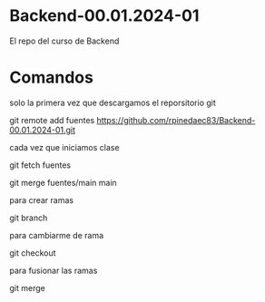 # Backend-00.01.2024-01
El repo del curso de Backend


# Comandos

solo la primera vez que descargamos el reporsitorio git

git remote add fuentes https://github.com/rpinedaec83/Backend-00.01.2024-01.git


cada vez que iniciamos clase

git fetch fuentes

git merge fuentes/main main


para crear ramas

git branch <nombre de la rama>

para  cambiarme de rama

git checkout <nombre de la rama>

para fusionar las ramas

git merge <nombre de la rama origen> <nombre de la rama destino>
